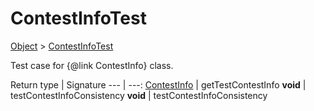 # ContestInfoTest

[Object]() > [ContestInfoTest](nullfr/faylixe/googlecodejam/client/webservice/ContestInfoTest.md)

Test case for {@link ContestInfo} class.

Return type | Signature
--- | ---:
[ContestInfo](nullfr/faylixe/googlecodejam/client/webservice/ContestInfo.md) | getTestContestInfo
**void** | testContestInfoConsistency
**void** | testContestInfoConsistency
